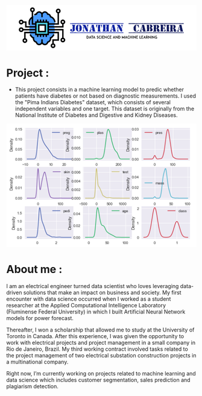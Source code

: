 
![](images/CabreiraLogo.png)



# Project :

 - This project consists in a machine learning model to predic whether patients have diabetes or not based on diagnostic measurements. I used the "Pima Indians Diabetes" dataset, which consists of several independent variables and one target. This dataset is originally from the National Institute of Diabetes and Digestive and Kidney Diseases. 

![](images/features_diab.png)
 
 # About me :
 
 I am an electrical engineer turned data scientist who loves leveraging data-driven solutions that make an impact on business and society. My first encounter with data science occurred when I worked as a student researcher at the Applied Computational Intelligence Laboratory (Fluminense Federal University) in which I built Artificial Neural Network models for power forecast.

Thereafter, I won a scholarship that allowed me to study at the University of Toronto in Canada. After this experience, I was given the opportunity to work with electrical projects and project management in a small company in Rio de Janeiro, Brazil. My third working contract involved tasks related to the project management of two electrical substation construction projects in a multinational company.

Right now, I’m currently working on projects related to machine learning and data science which includes customer segmentation, sales prediction and plagiarism detection.
 

